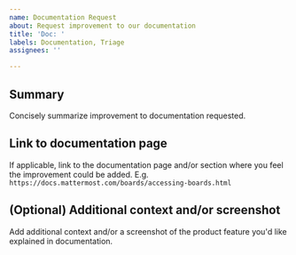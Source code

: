 ```yaml
---
name: Documentation Request
about: Request improvement to our documentation
title: 'Doc: '
labels: Documentation, Triage
assignees: ''

---
```


## Summary

Concisely summarize improvement to documentation requested.

## Link to documentation page

If applicable, link to the documentation page and/or section where you feel the improvement could be added. E.g. `https://docs.mattermost.com/boards/accessing-boards.html`

## (Optional) Additional context and/or screenshot

Add additional context and/or a screenshot of the product feature you'd like explained in documentation.

